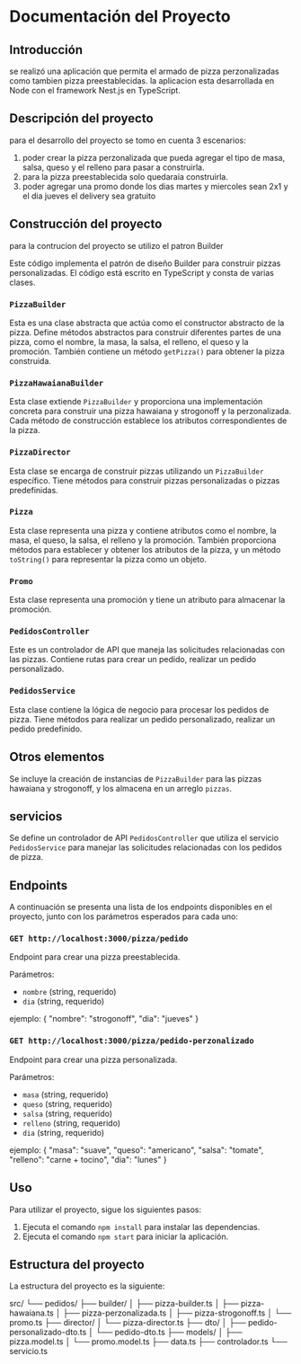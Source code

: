 # Documentación del Proyecto

## Introducción
se realizó una aplicación que permita el armado de pizza perzonalizadas como tambien pizza preestablecidas.
la aplicacion esta desarrollada en Node con el framework Nest.js en TypeScript.

## Descripción del proyecto
para el desarrollo del proyecto se tomo en cuenta 3 escenarios:
1. poder crear la pizza perzonalizada que pueda agregar el tipo de masa, salsa, queso y el relleno para pasar a construirla.
2. para la pizza preestablecida solo quedaraia construirla.
3. poder agregar una promo donde los dias martes y miercoles sean 2x1 y el dia jueves el delivery sea gratuito

## Construcción del proyecto
para la contrucion del proyecto se utilizo el patron Builder

Este código implementa el patrón de diseño Builder para construir pizzas personalizadas. El código está escrito en TypeScript y consta de varias clases.

### `PizzaBuilder`
Esta es una clase abstracta que actúa como el constructor abstracto de la pizza. Define métodos abstractos para construir diferentes partes de una pizza, como el nombre, la masa, la salsa, el relleno, el queso y la promoción. También contiene un método `getPizza()` para obtener la pizza construida.

### `PizzaHawaianaBuilder`
Esta clase extiende `PizzaBuilder` y proporciona una implementación concreta para construir una pizza hawaiana y strogonoff y la perzonalizada. Cada método de construcción establece los atributos correspondientes de la pizza.

### `PizzaDirector`
Esta clase se encarga de construir pizzas utilizando un `PizzaBuilder` específico. Tiene métodos para construir pizzas personalizadas o pizzas predefinidas.

### `Pizza`
Esta clase representa una pizza y contiene atributos como el nombre, la masa, el queso, la salsa, el relleno y la promoción. También proporciona métodos para establecer y obtener los atributos de la pizza, y un método `toString()` para representar la pizza como un objeto.

### `Promo`
Esta clase representa una promoción y tiene un atributo para almacenar la promoción.

### `PedidosController`
Este es un controlador de API que maneja las solicitudes relacionadas con las pizzas. Contiene rutas para crear un pedido, realizar un pedido personalizado.

### `PedidosService`
Esta clase contiene la lógica de negocio para procesar los pedidos de pizza. Tiene métodos para realizar un pedido personalizado, realizar un pedido predefinido.

## Otros elementos
Se incluye la creación de instancias de `PizzaBuilder` para las pizzas hawaiana y strogonoff, y los almacena en un arreglo `pizzas`. 

## servicios
Se define un controlador de API `PedidosController` que utiliza el servicio `PedidosService` para manejar las solicitudes relacionadas con los pedidos de pizza.

## Endpoints
A continuación se presenta una lista de los endpoints disponibles en el proyecto, junto con los parámetros esperados para cada uno:

### `GET http://localhost:3000/pizza/pedido`
Endpoint para crear una pizza preestablecida.

Parámetros:
- `nombre` (string, requerido)
- `dia` (string, requerido)

ejemplo:
{
	"nombre": "strogonoff",
	"dia": "jueves"
}

### `GET http://localhost:3000/pizza/pedido-perzonalizado`
Endpoint para crear una pizza personalizada.

Parámetros:
- `masa` (string, requerido)
- `queso` (string, requerido)
- `salsa` (string, requerido)
- `relleno` (string, requerido)
- `dia` (string, requerido)

ejemplo: 
{
	"masa": "suave",
	"queso": "americano",
	"salsa": "tomate",
	"relleno": "carne + tocino",
	"dia": "lunes"
}
## Uso
Para utilizar el proyecto, sigue los siguientes pasos:

1. Ejecuta el comando `npm install` para instalar las dependencias.
2. Ejecuta el comando `npm start` para iniciar la aplicación.

## Estructura del proyecto
La estructura del proyecto es la siguiente:

src/
└── pedidos/
    ├── builder/
    │   ├── pizza-builder.ts
    │   ├── pizza-hawaiana.ts
    │   ├── pizza-perzonalizada.ts
    │   ├── pizza-strogonoff.ts
    │   └── promo.ts
    ├── director/
    │   └── pizza-director.ts
    ├── dto/
    │   ├── pedido-personalizado-dto.ts
    │   └── pedido-dto.ts
    ├── models/
    │   ├── pizza.model.ts
    │   └── promo.model.ts
    ├── data.ts
    ├── controlador.ts
    └── servicio.ts

